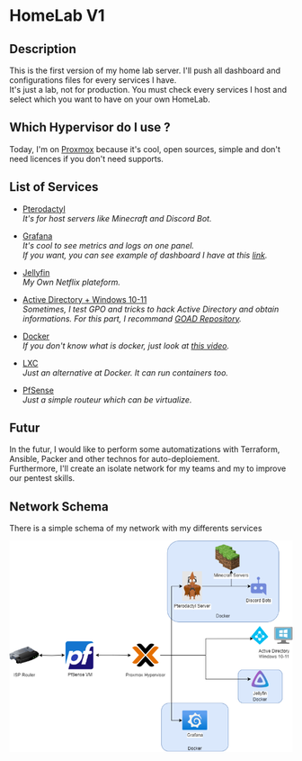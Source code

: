 # HomeLab V1

## Description 

This is the first version of my home lab server. I'll push all dashboard and configurations files for every services I have.\
It's just a lab, not for production. You must check every services I host and select which you want to have on your own HomeLab.

## Which Hypervisor do I use ? 

Today, I'm on [Proxmox](https://www.proxmox.com/en/) because it's cool, open sources, simple and don't need licences if you don't need supports.

## List of Services 

- [Pterodactyl](https://pterodactyl.io/)\
*It's for host servers like  Minecraft and Discord Bot.*

- [Grafana](https://grafana.com/)\
*It's cool to see metrics and logs on one panel.*\
*If you want, you can see example of dashboard I have at this [link](https://github.com/DrTableBasse/HomeLabV1/tree/master/Grafana/Dashboard).*

- [Jellyfin](https://jellyfin.org/)\
*My Own Netflix plateform.*

- [Active Directory + Windows 10-11](https://learn.microsoft.com/en-us/windows-server/identity/ad-ds/get-started/virtual-dc/active-directory-domain-services-overview)\
*Sometimes, I test GPO and tricks to hack Active Directory and obtain informations. For this part, I recommand [GOAD Repository](https://github.com/Orange-Cyberdefense/GOAD).*

- [Docker](https://www.docker.com/)\
*If you don't know what is docker, just look at [this video](https://www.youtube.com/watch?v=_dfLOzuIg2o).*

- [LXC](https://linuxcontainers.org/)\
*Just an alternative at Docker. It can run containers too.*

- [PfSense](https://www.pfsense.org/)\
*Just a simple routeur which can be virtualize.*

## Futur
In the futur, I would like to perform some automatizations with Terraform, Ansible, Packer and other technos for auto-deploiement.\
Furthermore, I'll create an isolate network for my teams and my to improve our pentest skills.


## Network Schema

There is a simple schema of my network with my differents services

<img  src="src\img\Network.png"/>
